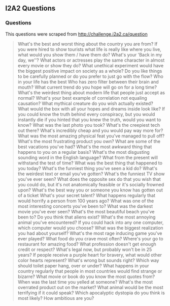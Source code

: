## I2A2 Questions

### Questions
This questions were scraped from http://challenge.i2a2.ca/question

> What's the best and worst thing about the country you are from?
> If you were hired to show tourists what life is really like where you live, what would you show them / have them do?
> What's your 'Back in my day, we''?
> What actors or actresses play the same character in almost every movie or show they do?
> What unethical experiment would have the biggest positive impact on society as a whole?
> Do you like things to be carefully planned or do you prefer to just go with the flow?
> Who in your life has the best
> Who has zero filter between their brain and mouth?
> What current trend do you hope will go on for a long time?
> What's the weirdest thing about modern life that people just accept as normal?
> What's your best example of correlation not equaling causation?
> What mythical creature do you wish actually existed?
> What would the box with all your hopes and dreams inside look like?
> If you could know the truth behind every conspiracy, but you would instantly die if you hinted that you knew the truth, would you want to know?
> What was the last photo you took?
> What's the creepiest tech out there?
> What's incredibly cheap and you would pay way more for?
> What was the most amazing physical feat you've managed to pull off?
> What's the most frustrating product you own?
> What are some of the best vacations you've had?
> What's the most awkward thing that happens to you on a regular basis?
> What's the most disgusting sounding word in the English language?
> What from the present will withstand the test of time?
> What was the best thing that happened to you today?
> What's the funniest thing you've seen a kid do?
> What's the weirdest text or email you've gotten?
> What's the funniest TV show you've ever seen?
> What does the opposite sex do that you wish that you could do, but it's not anatomically feasible or it's socially frowned upon?
> What's the best way you or someone you know has gotten out of a ticket
> What's your secret talent?
> What happens regularly that would horrify a person from 100 years ago?
> What was one of the most interesting concerts you've been to?
> What was the darkest movie you've ever seen?
> What's the most beautiful beach you've been to?
> Do you think that aliens exist?
> What's the most annoying animal you've encountered?
> If you could hack into any one computer, which computer would you choose?
> What was the biggest realization you had about yourself?
> What's the most rage inducing game you've ever played?
> What food do you crave most often?
> Where's your go to restaurant for amazing food?
> What profession doesn't get enough credit or respect?
> What's legal now, but probably won't be in 25 years?
> If people receive a purple heart for bravery, what would other color hearts represent?
> What's wrong but sounds right?
> Which way should toilet paper hang, over or under?
> What happens in your country regularly that people in most countries would find strange or bizarre?
> What movie or book do you know the most quotes from?
> When was the last time you yelled at someone?
> What's the most overrated product out on the market?
> What animal would be the most terrifying if it could speak?
> Which apocalyptic dystopia do you think is most likely?
> How ambitious are you?
